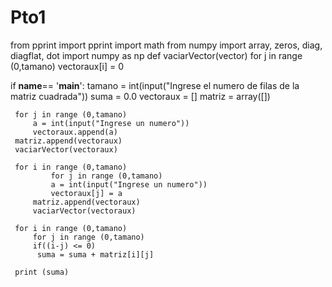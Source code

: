 # Pto1

from pprint import pprint
import math
from numpy import array, zeros, diag, diagflat, dot
import numpy as np 
def vaciarVector(vector)
     for j in range (0,tamano)
         vectoraux[i] = 0

if __name__== '__main__':
     tamano = int(input("Ingrese el numero de filas de la matriz cuadrada"))
     suma = 0.0
     vectoraux = []
     matriz = array([])
     
     for j in range (0,tamano)
         a = int(input("Ingrese un numero"))
         vectoraux.append(a)
     matriz.append(vectoraux)
     vaciarVector(vectoraux)
     
     for i in range (0,tamano)
             for j in range (0,tamano)
             a = int(input("Ingrese un numero"))
             vectoraux[j] = a
         matriz.append(vectoraux)
         vaciarVector(vectoraux)
         
     for i in range (0,tamano)
         for j in range (0,tamano)
         if((i-j) <= 0)
          suma = suma + matriz[i][j]
          
     print (suma)
